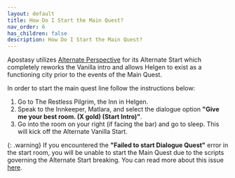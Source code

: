 ```yaml
---
layout: default
title: How Do I Start the Main Quest?
nav_order: 6
has_children: false
description: How Do I Start the Main Quest?
---
```


Apostasy utilizes [Alternate Perspective](https://www.nexusmods.com/skyrimspecialedition/mods/50307) for its Alternate Start which completely reworks the Vanilla intro and allows Helgen to exist as a functioning city prior to the events of the Main Quest.  

In order to start the main quest line follow the instructions below:  
 1. Go to The Restless Pilgrim, the Inn in Helgen.
 2. Speak to the Innkeeper, Matlara, and select the dialogue option **"Give me your best room. (X gold) (Start Intro)"**. 
 3. Go into the room on your right (if facing the bar) and go to sleep. This will kick off the Alternate Vanilla Start.

{: .warning}
If you encountered the **"Failed to start Dialogue Quest"** error in the start room, you will be unable to start the Main Quest due to the scripts governing the Alternate Start breaking. You can read more about this issue [here](/#when-starting-a-new-character). 